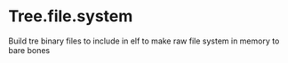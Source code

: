 # Tree.file.system
Build tre binary files to include in elf to make raw file system in memory to bare bones
